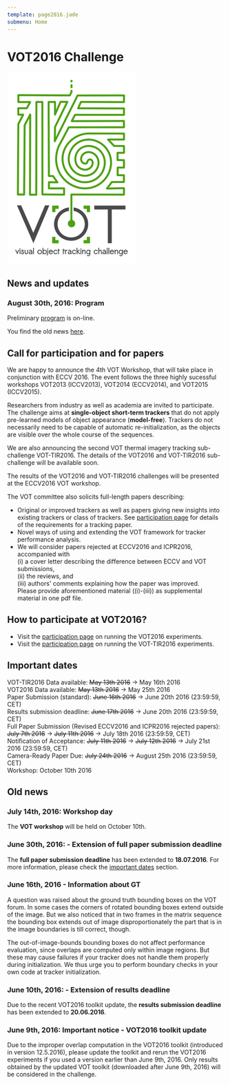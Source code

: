 ```yaml
---
template: page2016.jade
submenu: Home
---
```


# VOT2016 Challenge

<img class="logo float-right frame" src="../img/vot2016_logo_website_large.png" alt="VOT2016" />

## News and updates

### August 30th, 2016:</a> Program

Preliminary <a href="http://www.votchallenge.net/vot2016/program.html">program</a> is on-line. 


You find the old news 
<a href="http://www.votchallenge.net/vot2016/index.html#old_news">here</a>.


## Call for participation and for papers
We are happy to announce the 4th VOT Workshop, that will take place in conjunction with ECCV 2016.
The event follows the three highly sucessful workshops VOT2013 (ICCV2013), VOT2014 (ECCV2014), and VOT2015 (ICCV2015).

Researchers from industry as well as academia are invited to participate. The challenge aims at **single-object short-term trackers** that do not apply pre-learned models of object appearance (**model-free**). Trackers do not necessarily need to be capable of automatic re-initialization, as the objects are visible over the whole course of the sequences.

We are also announcing the second VOT thermal imagery tracking sub-challenge VOT-TIR2016. The details of the VOT2016 and VOT-TIR2016 sub-challenge will be available soon.

The results of the VOT2016 and VOT-TIR2016 challenges will be presented at the ECCV2016 VOT workshop.

The VOT committee also solicits full-length papers describing:

 * Original or improved trackers as well as papers giving new insights into existing trackers or class of trackers. See [participation page](/vot2016/participation.html) for details of the requirements for a tracking paper.
 * Novel ways of using and extending the VOT framework for tracker performance analysis.
 * We will consider papers rejected at ECCV2016 and ICPR2016, accompanied with <br> 
 (i) a cover letter describing the difference between ECCV and VOT submissions, <br> 
 (ii) the reviews, and <br> 
 (iii) authors' comments explaining how the paper was improved. <br> 
 Please provide aforementioned material ((i)-(iii)) as supplemental material in one pdf file.


## How to participate at VOT2016?

 * Visit the [participation page](/vot2016/participation.html) on running the VOT2016 experiments.
 * Visit the [participation page](/vot2016/participation.html) on running the VOT-TIR2016 experiments.


## <a name="important_dates"></a>Important dates

VOT-TIR2016 Data available: ~~May 13th 2016~~ -> May 16th 2016 <br>
VOT2016 Data available: ~~May 13th 2016~~ -> May 25th 2016 <br>
Paper Submission (standard): ~~June 16th 2016~~ -> June 20th 2016 (23:59:59, CET) <br>
Results submission deadline: ~~June 17th 2016~~ -> June 20th 2016 (23:59:59, CET) <br>
Full Paper Submission (Revised ECCV2016 and ICPR2016 rejected papers): ~~July 7th 2016~~ -> ~~July 11th 2016~~ -> July 18th 2016 (23:59:59, CET) <br>
Notification of Acceptance: ~~July 11th 2016~~ -> ~~July 12th 2016~~ -> July 21st 2016 (23:59:59, CET) <br>
Camera-Ready Paper Due: ~~July 24th 2016~~ -> August 25th 2016 (23:59:59, CET) <br>
Workshop: October 10th 2016 <br>


## Old news <a name="old_news"></a>

### July 14th, 2016: <a name="info_20160714"></a>Workshop day

The **VOT workshop** will be held on October 10th. 


### June 30th, 2016: - <a name="info_20160630"></a>Extension of full paper submission deadline

The **full paper submission deadline** has been extended to **18.07.2016**. 
For more information, please check the 
<a href="http://www.votchallenge.net/vot2016/index.html#important_dates">important dates</a> section.

### June 16th, 2016 - <a name="info_20160616"></a>Information about GT

A question was raised about the ground truth bounding boxes on the VOT forum. In some cases the 
corners of rotated bounding boxes extend outside of the image. But we also noticed that in two 
frames in the matrix sequence the bounding box extends out of image disproportionately the part 
that is in the image boundaries is till correct, though.

The out-of-image-bounds bounding boxes do not affect performance evaluation, since overlaps are 
computed only within image regions. But these may cause failures if your tracker does not handle 
them properly during initialization. We thus urge you to perform boundary checks in your own 
code at tracker initialization.


### June 10th, 2016: - <a name="info_20160610"></a>Extension of results deadline</a>

Due to the recent VOT2016 toolkit update, the **results submission deadline** has been extended 
to **20.06.2016**.


### June 9th, 2016: Important notice - <a name="info_20160609"></a>VOT2016 toolkit update</a>

Due to the improper overlap computation in the VOT2016 toolkit (introduced in version 12.5.2016), 
please update the toolkit and rerun the VOT2016 experiments if you used a version earlier than June 9th, 2016.
Only results obtained by the updated VOT toolkit (downloaded after June 9th, 2016) will be considered in the 
challenge.
